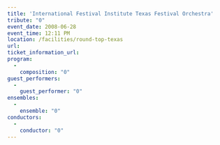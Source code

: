 ```yaml
---
title: 'International Festival Institute Texas Festival Orchestra'
tribute: "0"
event_date: 2008-06-28
event_time: 12:11 PM
location: /facilities/round-top-texas
url: 
ticket_information_url: 
program: 
  -
    composition: "0"
guest_performers: 
  -
    guest_performer: "0"
ensembles: 
  -
    ensemble: "0"
conductors: 
  -
    conductor: "0"
---
```

